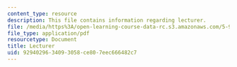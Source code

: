```yaml
---
content_type: resource
description: This file contains information regarding lecturer.
file: /media/https%3A/open-learning-course-data-rc.s3.amazonaws.com/5-95j-teaching-college-level-science-and-engineering-fall-2015/9294029634093058ce807eec666482c7_MIT5_95JF15_lecturer.pdf
file_type: application/pdf
resourcetype: Document
title: Lecturer
uid: 92940296-3409-3058-ce80-7eec666482c7
---
```

